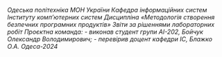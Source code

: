 *Одеська політехніка МОН України*
*Кафедра інформаційних систем Інституту комп’ютерних систем*
*Дисципліна «Методологія створення безпечних програмних продуктів»*
*Звіти за рішеннями лабораторних робіт*
*Проєктна команда:*
*- виконав студент групи АІ-202, Бойчук Олександр Володимирович;*
*- перевірив доцент кафедри ІС, Блажко О.А.*
*Одеса-2024*
